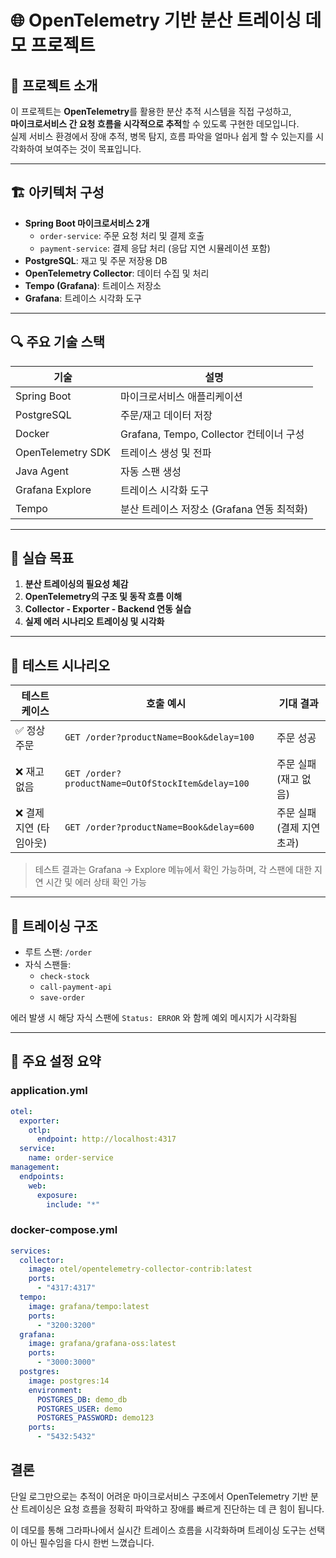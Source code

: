 # 🌐 OpenTelemetry 기반 분산 트레이싱 데모 프로젝트

## 🧠 프로젝트 소개

이 프로젝트는 **OpenTelemetry**를 활용한 분산 추적 시스템을 직접 구성하고,  
**마이크로서비스 간 요청 흐름을 시각적으로 추적**할 수 있도록 구현한 데모입니다.  
실제 서비스 환경에서 장애 추적, 병목 탐지, 흐름 파악을 얼마나 쉽게 할 수 있는지를 시각화하여 보여주는 것이 목표입니다.

---

## 🏗️ 아키텍처 구성

- **Spring Boot 마이크로서비스 2개**
  - `order-service`: 주문 요청 처리 및 결제 호출
  - `payment-service`: 결제 응답 처리 (응답 지연 시뮬레이션 포함)
- **PostgreSQL**: 재고 및 주문 저장용 DB
- **OpenTelemetry Collector**: 데이터 수집 및 처리
- **Tempo (Grafana)**: 트레이스 저장소
- **Grafana**: 트레이스 시각화 도구


---

## 🔍 주요 기술 스택

| 기술                         | 설명                                       |
|------------------------------|--------------------------------------------|
| Spring Boot                  | 마이크로서비스 애플리케이션                |
| PostgreSQL                   | 주문/재고 데이터 저장                      |
| Docker                       | Grafana, Tempo, Collector 컨테이너 구성   |
| OpenTelemetry SDK            | 트레이스 생성 및 전파                      |
| Java Agent                   | 자동 스팬 생성                            |
| Grafana Explore              | 트레이스 시각화 도구                       |
| Tempo                        | 분산 트레이스 저장소 (Grafana 연동 최적화) |

---

## 🎯 실습 목표

1. **분산 트레이싱의 필요성 체감**
2. **OpenTelemetry의 구조 및 동작 흐름 이해**
3. **Collector - Exporter - Backend 연동 실습**
4. **실제 에러 시나리오 트레이싱 및 시각화**

---

## 🧪 테스트 시나리오

| 테스트 케이스          | 호출 예시                                              | 기대 결과                   |
|------------------------|--------------------------------------------------------|-----------------------------|
| ✅ 정상 주문           | `GET /order?productName=Book&delay=100`               | 주문 성공                   |
| ❌ 재고 없음           | `GET /order?productName=OutOfStockItem&delay=100`     | 주문 실패 (재고 없음)      |
| ❌ 결제 지연 (타임아웃) | `GET /order?productName=Book&delay=600`               | 주문 실패 (결제 지연 초과) |

> 테스트 결과는 Grafana → Explore 메뉴에서 확인 가능하며, 각 스팬에 대한 지연 시간 및 에러 상태 확인 가능

---

## 📸 트레이싱 구조

- 루트 스팬: `/order`  
- 자식 스팬들:
  - `check-stock`
  - `call-payment-api`
  - `save-order`

에러 발생 시 해당 자식 스팬에 `Status: ERROR` 와 함께 예외 메시지가 시각화됨

---

## 🔧 주요 설정 요약

### application.yml

```yaml
otel:
  exporter:
    otlp:
      endpoint: http://localhost:4317
  service:
    name: order-service
management:
  endpoints:
    web:
      exposure:
        include: "*"
```
### docker-compose.yml

```yaml
services:
  collector:
    image: otel/opentelemetry-collector-contrib:latest
    ports:
      - "4317:4317"
  tempo:
    image: grafana/tempo:latest
    ports:
      - "3200:3200"
  grafana:
    image: grafana/grafana-oss:latest
    ports:
      - "3000:3000"
  postgres:
    image: postgres:14
    environment:
      POSTGRES_DB: demo_db
      POSTGRES_USER: demo
      POSTGRES_PASSWORD: demo123
    ports:
      - "5432:5432"
```

## 결론
단일 로그만으로는 추적이 어려운 마이크로서비스 구조에서
OpenTelemetry 기반 분산 트레이싱은 요청 흐름을 정확히 파악하고 장애를 빠르게 진단하는 데 큰 힘이 됩니다.

이 데모를 통해 그라파나에서 실시간 트레이스 흐름을 시각화하며
트레이싱 도구는 선택이 아닌 필수임을 다시 한번 느꼈습니다.